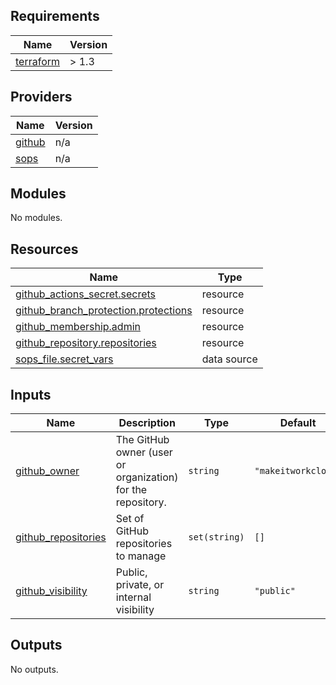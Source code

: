 <!-- BEGIN_TF_DOCS -->
## Requirements

| Name | Version |
|------|---------|
| <a name="requirement_terraform"></a> [terraform](#requirement\_terraform) | > 1.3 |

## Providers

| Name | Version |
|------|---------|
| <a name="provider_github"></a> [github](#provider\_github) | n/a |
| <a name="provider_sops"></a> [sops](#provider\_sops) | n/a |

## Modules

No modules.

## Resources

| Name | Type |
|------|------|
| [github_actions_secret.secrets](https://registry.terraform.io/providers/integrations/github/latest/docs/resources/actions_secret) | resource |
| [github_branch_protection.protections](https://registry.terraform.io/providers/integrations/github/latest/docs/resources/branch_protection) | resource |
| [github_membership.admin](https://registry.terraform.io/providers/integrations/github/latest/docs/resources/membership) | resource |
| [github_repository.repositories](https://registry.terraform.io/providers/integrations/github/latest/docs/resources/repository) | resource |
| [sops_file.secret_vars](https://registry.terraform.io/providers/carlpett/sops/latest/docs/data-sources/file) | data source |

## Inputs

| Name | Description | Type | Default | Required |
|------|-------------|------|---------|:--------:|
| <a name="input_github_owner"></a> [github\_owner](#input\_github\_owner) | The GitHub owner (user or organization) for the repository. | `string` | `"makeitworkcloud"` | no |
| <a name="input_github_repositories"></a> [github\_repositories](#input\_github\_repositories) | Set of GitHub repositories to manage | `set(string)` | `[]` | no |
| <a name="input_github_visibility"></a> [github\_visibility](#input\_github\_visibility) | Public, private, or internal visibility | `string` | `"public"` | no |

## Outputs

No outputs.
<!-- END_TF_DOCS -->